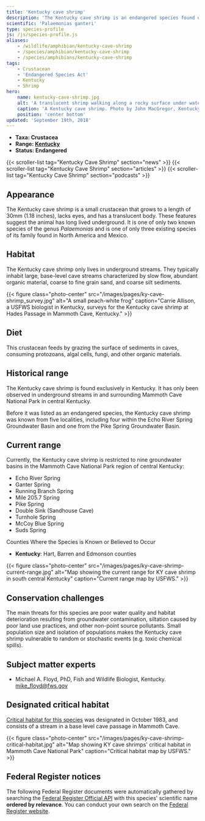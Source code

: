 ```yaml
---
title: 'Kentucky cave shrimp'
description: 'The Kentucky cave shrimp is an endangered species found only in underground streams in and around Mammoth Cave National Park, Kentucky. It lacks eyes and has a translucent body.'
scientific: 'Palaemonias ganteri'
type: species-profile
js: /js/species-profile.js
aliases:
    - /wildlife/amphibian/kentucky-cave-shrimp
    - /species/amphibian/kentucky-cave-shrimp
    - /species/amphibians/kentucky-cave-shrimp
tags:
    - Crustacean
    - 'Endangered Species Act'
    - Kentucky
    - Shrimp
hero:
    name: kentucky-cave-shrimp.jpg
    alt: 'A translucent shrimp walking along a rocky surface under water'
    caption: 'A Kentucky cave shrimp. Photo by John MacGregor, Kentucky Department of Fish and Wildlife Resources.'
    position: 'center bottom'
updated: 'September 19th, 2018'
---
```


- **Taxa: Crustacea**
- **Range: [Kentucky](/kentucky)**
- **Status: Endangered**

{{< scroller-list tag="Kentucky Cave Shrimp" section="news" >}}
{{< scroller-list tag="Kentucky Cave Shrimp" section="articles" >}}
{{< scroller-list tag="Kentucky Cave Shrimp" section="podcasts" >}}

## Appearance

The Kentucky cave shrimp is a small crustacean that grows to a length of 30mm (1.18 inches), lacks eyes, and has a translucent body. These features suggest the animal has long lived underground. It is one of only two known species of the genus *Palaemonias* and is one of only three existing species of its family found in North America and Mexico.

## Habitat

The Kentucky cave shrimp only lives in underground streams. They typically inhabit large, base-level cave streams characterized by slow flow, abundant organic material, coarse to fine grain sand, and coarse silt sediments.

{{< figure class="photo-center" src="/images/pages/ky-cave-shrimp_survey.jpg" alt="A small peach-white frog" caption="Carrie Allison, a USFWS biologist in Kentucky, surveys for the Kentucky cave shrimp at Hades Passage in Mammoth Cave, Kentucky." >}}

## Diet

This crustacean feeds by grazing the surface of sediments in caves, consuming protozoans, algal cells, fungi, and other organic materials.

## Historical range

The Kentucky cave shrimp is found exclusively in Kentucky. It has only been observed in underground streams in and surrounding Mammoth Cave National Park in central Kentucky.

Before it was listed as an endangered species, the Kentucky cave shrimp was known from five localities, including four within the Echo River Spring Groundwater Basin and one from the Pike Spring Groundwater Basin.

## Current range

Currently, the Kentucky cave shrimp is restricted to nine groundwater basins in the Mammoth Cave National Park region of central Kentucky:

- Echo River Spring
- Ganter Spring
- Running Branch Spring
- Mile 205.7 Spring
- Pike Spring
- Double Sink (Sandhouse Cave)
- Turnhole Spring
- McCoy Blue Spring
- Suds Spring

Counties Where the Species is Known or Believed to Occur

- **Kentucky**: Hart, Barren and Edmonson counties

{{< figure class="photo-center" src="/images/pages/ky-cave-shrimp-current-range.jpg" alt="Map showing the current range for KY cave shrimp in south central Kentucky" caption="Current range map by USFWS." >}}

## Conservation challenges

The main threats for this species are poor water quality and habitat deterioration resulting from groundwater contamination, siltation caused by poor land use practices, and other non-point source pollutants. Small population size and isolation of populations makes the Kentucky cave shrimp vulnerable to random or stochastic events (e.g. toxic chemical spills).

## Subject matter experts

- Michael A. Floyd, PhD, Fish and Wildlife Biologist, Kentucky. [mike_floyd@fws.gov](mailto:mike_floyd@fws.gov)

## Designated critical habitat

[Critical habitat for this species](https://ecos.fws.gov/ecp0/profile/speciesProfile?spcode=K01X#crithab) was designated in October 1983, and consists of a stream in a base level cave passage in Mammoth Cave.

{{< figure class="photo-center" src="/images/pages/ky-cave-shrimp-critical-habitat.jpg" alt="Map showing KY cave shrimps' critical habitat in Mammoth Cave National Park" caption="Critical habitat map by USFWS." >}}

## Federal Register notices

The following Federal Register documents were automatically gathered by searching the [Federal Register Official API](https://www.federalregister.gov/blog/learn/developers) with this species' scientific name **ordered by relevance**. You can conduct your own search on the [Federal Register website](https://www.federalregister.gov/articles/search).
